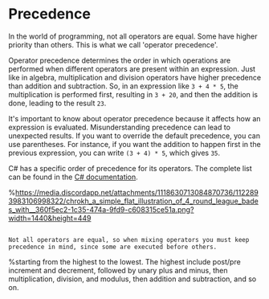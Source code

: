 # Precedence

In the world of programming, not all operators are equal. Some have higher priority than others. This is what we call 'operator precedence'.

Operator precedence determines the order in which operations are performed when different operators are present within an expression. Just like in algebra, multiplication and division operators have higher precedence than addition and subtraction. So, in an expression like `3 + 4 * 5`, the multiplication is performed first, resulting in `3 + 20`, and then the addition is done, leading to the result `23`.

It's important to know about operator precedence because it affects how an expression is evaluated. Misunderstanding precedence can lead to unexpected results. If you want to override the default precedence, you can use parentheses. For instance, if you want the addition to happen first in the previous expression, you can write `(3 + 4) * 5`, which gives `35`.

C# has a specific order of precedence for its operators.
The complete list can be found in the [C# documentation](https://learn.microsoft.com/en-us/dotnet/csharp/language-reference/operators/#operator-precedence).

%https://media.discordapp.net/attachments/1118630713084870736/1122893983106998322/chrokh_a_simple_flat_illustration_of_4_round_league_bades_with__360f5ec2-1c35-474a-9fd9-c608315ce51a.png?width=1440&height=449
```{figure} ../images/cover-precedence.jpg

Not all operators are equal, so when mixing operators you must keep precedence in mind, since some are executed before others.
```

%starting from the highest to the lowest. The highest include post/pre increment and decrement, followed by unary plus and minus, then multiplication, division, and modulus, then addition and subtraction, and so on.
